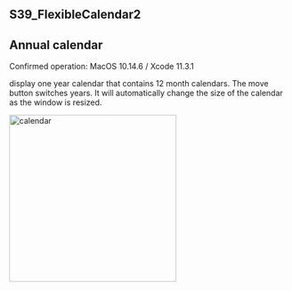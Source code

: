 ## S39_FlexibleCalendar2

## Annual calendar
Confirmed operation: MacOS 10.14.6 / Xcode 11.3.1

display one year calendar that contains 12 month calendars. The move button switches years. It will automatically change the size of the calendar as the window is resized.

<img src="http://mikomokaru.sakura.ne.jp/data/B64/year_calendar.png" alt="calendar" title="calendar" width="300">
